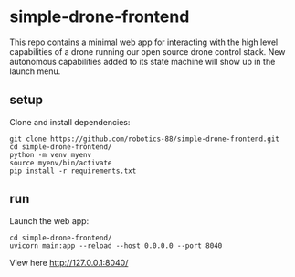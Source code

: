 # simple-drone-frontend

This repo contains a minimal web app for interacting with the high level capabilities of a drone running our open source drone control stack. New autonomous capabilities added to its state machine will show up in the launch menu.

## setup

Clone and install dependencies:
```
git clone https://github.com/robotics-88/simple-drone-frontend.git
cd simple-drone-frontend/
python -m venv myenv
source myenv/bin/activate
pip install -r requirements.txt
```

## run

Launch the web app:
```
cd simple-drone-frontend/
uvicorn main:app --reload --host 0.0.0.0 --port 8040
```
View here http://127.0.0.1:8040/